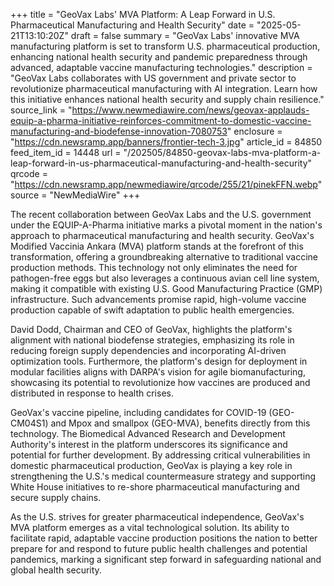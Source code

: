 +++
title = "GeoVax Labs' MVA Platform: A Leap Forward in U.S. Pharmaceutical Manufacturing and Health Security"
date = "2025-05-21T13:10:20Z"
draft = false
summary = "GeoVax Labs' innovative MVA manufacturing platform is set to transform U.S. pharmaceutical production, enhancing national health security and pandemic preparedness through advanced, adaptable vaccine manufacturing technologies."
description = "GeoVax Labs collaborates with US government and private sector to revolutionize pharmaceutical manufacturing with AI integration. Learn how this initiative enhances national health security and supply chain resilience."
source_link = "https://www.newmediawire.com/news/geovax-applauds-equip-a-pharma-initiative-reinforces-commitment-to-domestic-vaccine-manufacturing-and-biodefense-innovation-7080753"
enclosure = "https://cdn.newsramp.app/banners/frontier-tech-3.jpg"
article_id = 84850
feed_item_id = 14448
url = "/202505/84850-geovax-labs-mva-platform-a-leap-forward-in-us-pharmaceutical-manufacturing-and-health-security"
qrcode = "https://cdn.newsramp.app/newmediawire/qrcode/255/21/pinekFFN.webp"
source = "NewMediaWire"
+++

<p>The recent collaboration between GeoVax Labs and the U.S. government under the EQUIP-A-Pharma initiative marks a pivotal moment in the nation's approach to pharmaceutical manufacturing and health security. GeoVax's Modified Vaccinia Ankara (MVA) platform stands at the forefront of this transformation, offering a groundbreaking alternative to traditional vaccine production methods. This technology not only eliminates the need for pathogen-free eggs but also leverages a continuous avian cell line system, making it compatible with existing U.S. Good Manufacturing Practice (GMP) infrastructure. Such advancements promise rapid, high-volume vaccine production capable of swift adaptation to public health emergencies.</p><p>David Dodd, Chairman and CEO of GeoVax, highlights the platform's alignment with national biodefense strategies, emphasizing its role in reducing foreign supply dependencies and incorporating AI-driven optimization tools. Furthermore, the platform's design for deployment in modular facilities aligns with DARPA's vision for agile biomanufacturing, showcasing its potential to revolutionize how vaccines are produced and distributed in response to health crises.</p><p>GeoVax's vaccine pipeline, including candidates for COVID-19 (GEO-CM04S1) and Mpox and smallpox (GEO-MVA), benefits directly from this technology. The Biomedical Advanced Research and Development Authority's interest in the platform underscores its significance and potential for further development. By addressing critical vulnerabilities in domestic pharmaceutical production, GeoVax is playing a key role in strengthening the U.S.'s medical countermeasure strategy and supporting White House initiatives to re-shore pharmaceutical manufacturing and secure supply chains.</p><p>As the U.S. strives for greater pharmaceutical independence, GeoVax's MVA platform emerges as a vital technological solution. Its ability to facilitate rapid, adaptable vaccine production positions the nation to better prepare for and respond to future public health challenges and potential pandemics, marking a significant step forward in safeguarding national and global health security.</p>